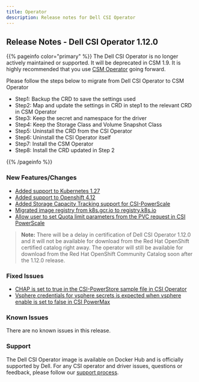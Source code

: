 ```yaml
---
title: Operator
description: Release notes for Dell CSI Operator
---
```


## Release Notes - Dell CSI Operator 1.12.0
{{% pageinfo color="primary" %}}
The Dell CSI Operator is no longer actively maintained or supported. It will be deprecated in CSM 1.9. It is highly recommended that you use [CSM Operator](../../../deployment/csmoperator) going forward.

Please follow the steps below to migrate from Dell CSI Operator to CSM Operator
* Step1: Backup the CRD to save the settings used
* Step2: Map and update the settings in CRD in step1 to the relevant CRD in CSM Operator
* Step3: Keep the secret and namespace for the driver
* Step4: Keep the Storage Class and Volume Snapshot Class
* Step5: Uninstall the CRD from the CSI Operator
* Step6: Uninstall the CSI Operator itself
* Step7: Install the CSM Operator
* Step8: Install the CRD updated in Step 2

{{% /pageinfo %}}

### New Features/Changes

- [Added support to Kubernetes 1.27](https://github.com/dell/csm/issues/761)
- [Added support to Openshift 4.12](https://github.com/dell/csm/issues/571)
- [Added Storage Capacity Tracking support for CSI-PowerScale](https://github.com/dell/csm/issues/824)
- [Migrated image registry from k8s.gcr.io to registry.k8s.io](https://github.com/dell/csm/issues/744)
- [Allow user to set Quota limit parameters from the PVC request in CSI PowerScale](https://github.com/dell/csm/issues/742)

>**Note:** There will be a delay in certification of Dell CSI Operator 1.12.0 and it will not be available for download from the Red Hat OpenShift certified catalog right away. The operator will still be available for download from the Red Hat OpenShift Community Catalog soon after the 1.12.0 release.

### Fixed Issues

- [CHAP is set to true in the CSI-PowerStore sample file in CSI Operator](https://github.com/dell/csm/issues/812)
- [Vsphere credentials for vsphere secrets is expected when vsphere enable is set to false in CSI PowerMax](https://github.com/dell/csm/issues/799)

### Known Issues
There are no known issues in this release.

### Support
The Dell CSI Operator image is available on Docker Hub and is officially supported by Dell.
For any CSI operator and driver issues, questions or feedback, please follow our [support process](../../../support/).
